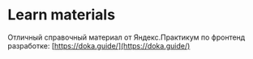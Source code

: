 # Learn materials

Отличный справочный материал от Яндекс.Практикум по фронтенд разработке: [https://doka.guide/](https://doka.guide/)
